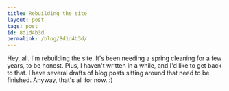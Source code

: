 ```yaml
---
title: Rebuilding the site
layout: post
tags: post
id: 8d1d4b3d
permalink: /blog/8d1d4b3d/
---
```


Hey, all. I'm rebuilding the site. It's been needing a spring cleaning for a few years, to be honest. Plus, I haven't written in a while, and I'd like to get back to that. I have several drafts of blog posts sitting around that need to be finished. Anyway, that's all for now. :)
